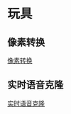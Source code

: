 # 玩具

## 像素转换

[像素转换](https://dunin.itch.io/ptop?download)

## 实时语音克隆

[实时语音克隆](https://github.com/babysor/MockingBird/blob/main/README-CN.md)